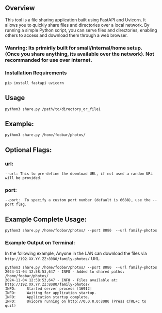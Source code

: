 # 
## Overview
This tool is a file sharing application built using FastAPI and Uvicorn. It allows you to quickly share files and directories over a local network. By running a simple Python script, you can serve files and directories, enabling others to access and download them through a web browser.

### Wanring: Its primirily built for small/internal/home setup. (Once you share anything, its available over the network). Not recommanded for use over internet. 

### Installation Requirements

```
pip install fastapi uvicorn
```

## Usage
```
python3 share.py /path/to/directory_or_file1
```

## Example:
```
python3 share.py /home/foobar/photos/
```

## Optional Flags:

### url:
```
--url: This to pre-define the download URL, if not used a random URL will be provided.
```

### port:
```
--port:  To specify a custom port number (default is 6688), use the --port flag.
```

## Example Complete Usage:

```
python3 share.py /home/foobar/photos/ --port 8080  --url family-photos
```


### Example Output on Terminal: 

In the following example, Anyone in the LAN can download the files via ``` http://192.XX.YY.ZZ:8080/family-photos/``` URL.
```
python3 share.py /home/foobar/photos/ --port 8080  --url family-photos
2024-11-04 12:58:53,647 - INFO - Added to shared paths: /home/foobar/photos/
2024-11-04 12:58:53,647 - INFO - Files available at: http://192.XX.YY.ZZ:8080/family-photos/
INFO:     Started server process [16912]
INFO:     Waiting for application startup.
INFO:     Application startup complete.
INFO:     Uvicorn running on http://0.0.0.0:8080 (Press CTRL+C to quit)
```

